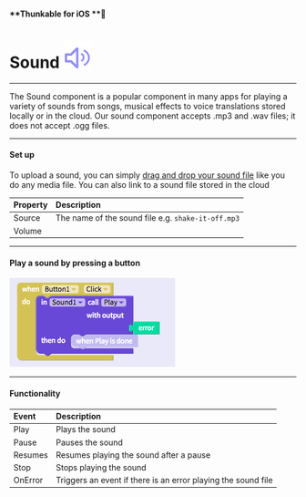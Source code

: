 #### **Thunkable for iOS **

# Sound  ![](/assets/iOSviewIconSound.png)

---

The Sound component is a popular component in many apps for playing a variety of sounds from songs, musical effects to voice translations stored locally or in the cloud. Our sound component accepts .mp3 and .wav files; it does not accept .ogg files.

---

#### Set up

To upload a sound, you can simply [drag and drop your sound file](/ios/components/app-settings/upload-media.md) like you do any media file.  You can also link to a sound file stored in the cloud

| Property | Description |
| :--- | :--- |
| Source | The name of the sound file e.g. `shake-it-off.mp3` |
| Volume |  |

---

#### Play a sound by pressing a button

![](/assets/sound-ios-fig-1.png)

---

#### Functionality

| Event | Description |
| :--- | :--- |
| Play | Plays the sound |
| Pause | Pauses the sound |
| Resumes | Resumes playing the sound after a pause |
| Stop | Stops playing the sound |
| OnError | Triggers an event if there is an error playing the sound file |



